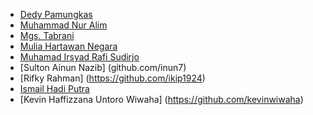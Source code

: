 - [Dedy Pamungkas](https://github.com/dedypamungkas)
- [Muhammad Nur Alim](https://github.com/Limeless04)
- [Mgs. Tabrani](https://github.com/mgstabrani)
- [Mulia Hartawan Negara](https://github.com/MuliaHartawan)
- [Muhamad Irsyad Rafi Sudirjo](https://github.com/IrsyadRafiSudirjo)
- [Sulton Ainun Nazib] (github.com/inun7)
- [Rifky Rahman] (https://github.com/ikip1924)
- [Ismail Hadi Putra](https://github.com/ismailrailgun21)
- [Kevin Haffizzana Untoro Wiwaha] (https://github.com/kevinwiwaha)
